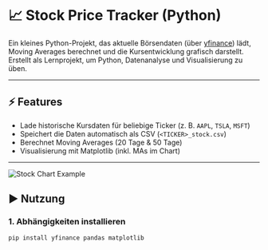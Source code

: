 # 📈 Stock Price Tracker (Python)

Ein kleines Python-Projekt, das aktuelle Börsendaten (über [yfinance](https://pypi.org/project/yfinance/)) lädt, Moving Averages berechnet und die Kursentwicklung grafisch darstellt.  
Erstellt als Lernprojekt, um Python, Datenanalyse und Visualisierung zu üben.

---

## ⚡ Features
- Lade historische Kursdaten für beliebige Ticker (z. B. `AAPL`, `TSLA`, `MSFT`)
- Speichert die Daten automatisch als CSV (`<TICKER>_stock.csv`)
- Berechnet Moving Averages (20 Tage & 50 Tage)
- Visualisierung mit Matplotlib (inkl. MAs im Chart)

---

![Stock Chart Example](./screenshot.png)

## ▶️ Nutzung

### 1. Abhängigkeiten installieren
```bash
pip install yfinance pandas matplotlib
